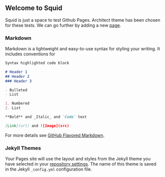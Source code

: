 ## Welcome to Squid

Squid is just a space to test Github Pages.
Architect theme has been chosen for these tests.
We can go further by adding a new [page](https://arnaudswail.github.io/squid/test).

### Markdown
Markdown is a lightweight and easy-to-use syntax for styling your writing. It includes conventions for

```markdown
Syntax highlighted code block

# Header 1
## Header 2
### Header 3

- Bulleted
- List

1. Numbered
2. List

**Bold** and _Italic_ and `Code` text

[Link](url) and ![Image](src)
```

For more details see [GitHub Flavored Markdown](https://guides.github.com/features/mastering-markdown/).

### Jekyll Themes

Your Pages site will use the layout and styles from the Jekyll theme you have selected in your [repository settings](https://github.com/ArnaudSwail/Squid/settings). The name of this theme is saved in the Jekyll `_config.yml` configuration file.

